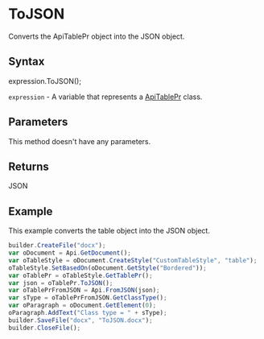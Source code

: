 # ToJSON

Converts the ApiTablePr object into the JSON object.

## Syntax

expression.ToJSON();

`expression` - A variable that represents a [ApiTablePr](../ApiTablePr.md) class.

## Parameters

This method doesn't have any parameters.

## Returns

JSON

## Example

This example converts the table object into the JSON object.

```javascript
builder.CreateFile("docx");
var oDocument = Api.GetDocument();
var oTableStyle = oDocument.CreateStyle("CustomTableStyle", "table");
oTableStyle.SetBasedOn(oDocument.GetStyle("Bordered"));
var oTablePr = oTableStyle.GetTablePr();
var json = oTablePr.ToJSON();
var oTablePrFromJSON = Api.FromJSON(json);
var sType = oTablePrFromJSON.GetClassType();
var oParagraph = oDocument.GetElement(0);
oParagraph.AddText("Class type = " + sType);
builder.SaveFile("docx", "ToJSON.docx");
builder.CloseFile();
```